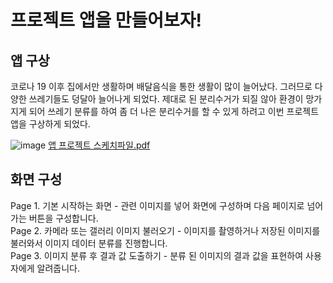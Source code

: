 # 프로젝트 앱을 만들어보자!

## 앱 구상
코로나 19 이후 집에서만 생활하며 배달음식을 통한 생활이 많이 늘어났다.
그러므로 다양한 쓰레기들도 덩달아 늘어나게 되었다.
제대로 된 분리수거가 되질 않아 환경이 망가지게 되어 쓰레기 분류를 하여 좀 더 나은 분리수거를 할 수 있게 하려고 이번 프로젝트 앱을 구상하게 되었다.

![image](https://github.com/leeseunghwan0409/AIFFEL_Online_Quest/assets/149548653/872d7292-42e6-4758-af55-d1b76bea2db5)
[앱 프로젝트 스케치파일.pdf](https://github.com/leeseunghwan0409/AIFFEL_Online_Quest/files/14304685/default.pdf)


## 화면 구성
Page 1. 기본 시작하는 화면
          - 관련 이미지를 넣어 화면에 구성하며 다음 페이지로 넘어가는 버튼을 구성합니다.   
Page 2. 카메라 또는 갤러리 이미지 불러오기
          - 이미지를 촬영하거나 저장된 이미지를 불러와서 이미지 데이터 분류를 진행합니다.   
Page 3. 이미지 분류 후 결과 값 도출하기
          - 분류 된 이미지의 결과 값을 표현하여 사용자에게 알려줍니다.
